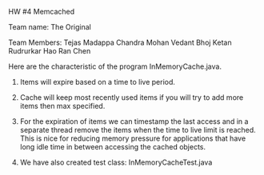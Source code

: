 HW #4 Memcached

Team name: The Original

Team Members:
Tejas Madappa
Chandra Mohan
Vedant Bhoj
Ketan Rudrurkar
Hao Ran Chen

Here are the characteristic of the program InMemoryCache.java.

1. Items will expire based on a time to live period.

2. Cache will keep most recently used items if you will try to add more items then max specified. 

3. For the expiration of items we can timestamp the last access and in a separate thread remove the items when the time to live limit is reached. This is nice for reducing memory pressure for applications that have long idle time in between accessing the cached objects.

4. We have also created test class: InMemoryCacheTest.java
